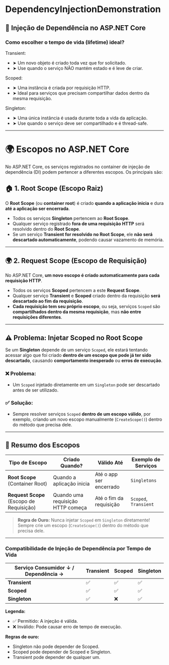 # DependencyInjectionDemonstration

## 🔧 Injeção de Dependência no ASP.NET Core

### Como escolher o tempo de vida (lifetime) ideal?

Transient:
- ➤ Um novo objeto é criado toda vez que for solicitado.
- ➤ Use quando o serviço NÃO mantém estado e é leve de criar.

Scoped:
- ➤ Uma instância é criada por requisição HTTP.
- ➤ Ideal para serviços que precisam compartilhar dados dentro da mesma requisição.

Singleton:
- ➤ Uma única instância é usada durante toda a vida da aplicação.
- ➤ Use quando o serviço deve ser compartilhado e é thread-safe.
---
# 🌍 Escopos no ASP.NET Core

No ASP.NET Core, os serviços registrados no container de injeção de dependência (DI) podem pertencer a diferentes escopos. Os principais são:

## 🏠 1. Root Scope (Escopo Raiz)

O **Root Scope** (ou **container root**) é criado **quando a aplicação inicia** e dura **até a aplicação ser encerrada**.

- Todos os serviços **Singleton** pertencem ao **Root Scope**.
- Qualquer serviço registrado **fora de uma requisição HTTP** será resolvido dentro do **Root Scope**.
- Se um serviço **Transient for resolvido no Root Scope**, ele **não será descartado automaticamente**, podendo causar vazamento de memória.

---

## 🌍 2. Request Scope (Escopo de Requisição)

No ASP.NET Core, **um novo escopo é criado automaticamente para cada requisição HTTP**.

- Todos os serviços **Scoped** pertencem a este **Request Scope**.
- Qualquer serviço **Transient** e **Scoped** criado dentro da requisição **será descartado ao fim da requisição**.
- **Cada requisição tem seu próprio escopo**, ou seja, serviços `Scoped` são **compartilhados dentro da mesma requisição**, mas **não entre requisições diferentes**.

---

## ⚠️ Problema: Injetar Scoped no Root Scope

Se um **Singleton** depende de um serviço `Scoped`, ele estará tentando acessar algo que foi criado **dentro de um escopo que pode já ter sido descartado**, causando **comportamento inesperado** ou **erros de execução**.

### ❌ Problema:
- Um `Scoped` injetado diretamente em um `Singleton` pode ser descartado antes de ser utilizado.

### ✅ Solução:
- Sempre resolver serviços `Scoped` **dentro de um escopo válido**, por exemplo, criando um novo escopo manualmente (`CreateScope()`) dentro do método que precisa dele.

---

## 🎯 Resumo dos Escopos

| **Tipo de Escopo**      | **Criado Quando?** | **Válido Até**  | **Exemplo de Serviços** |
|------------------------|-------------------|----------------|------------------------|
| **Root Scope** (Container Root) | Quando a aplicação inicia | Até o app ser encerrado | `Singletons` |
| **Request Scope** (Escopo de Requisição) | Quando uma requisição HTTP começa | Até o fim da requisição | `Scoped`, `Transient` |

> **Regra de Ouro:** Nunca injetar `Scoped` em `Singleton` diretamente!  
> Sempre crie um escopo (`CreateScope()`) dentro do método que precisa dele.

---

### Compatibilidade de Injeção de Dependência por Tempo de Vida

| Serviço Consumidor ↓ / Dependência → | Transient | Scoped | Singleton |
|--------------------------------------|-----------|--------|-----------|
| **Transient**                        | ✅        | ✅     | ✅        |
| **Scoped**                           | ✅        | ✅     | ✅        |
| **Singleton**                        | ✅        | ❌     | ✅        |

**Legenda:**
- ✅ Permitido: A injeção é válida.
- ❌ Inválido: Pode causar erro de tempo de execução.

**Regras de ouro:**
- Singleton não pode depender de Scoped.
- Scoped pode depender de Scoped e Singleton.
- Transient pode depender de qualquer um.

